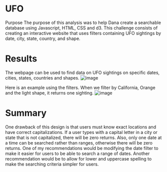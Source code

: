 # UFO

Purpose
The purpose of this analysis was to help Dana create a searchable database using Javascript, HTML, CSS and d3. This challenge consists of creating an interactive website that uses filters containing UFO sightings by date, city, state, country, and shape.

# Results

The webpage can be used to find data on UFO sightings on specific dates, cities, states, countries and shapes.
![image](https://user-images.githubusercontent.com/88119288/147894998-3036af54-d318-44c1-b88a-bc4af321e4bb.png)

Here is an example using the filters. When we filter by California, Orange and the light shape, it returns one sighting. 
![image](https://user-images.githubusercontent.com/88119288/147894915-321abc94-e930-45f1-be90-f79e0ce7d52e.png)

# Summary
One drawback of this design is that users must know exact locations and have correct capitalizations. If a user types with a capital letter in a city or state that is not capitalized, there will be zero returns. Also, only one date at a time can be searched rather than ranges, otherwise there will be zero returns. One of my recommendations would be modifying the date filter to make it easier for users to be able to search a range of dates. Another recommendation would be to allow for lower and uppercase spelling to make the searching criteria simpler for users.
